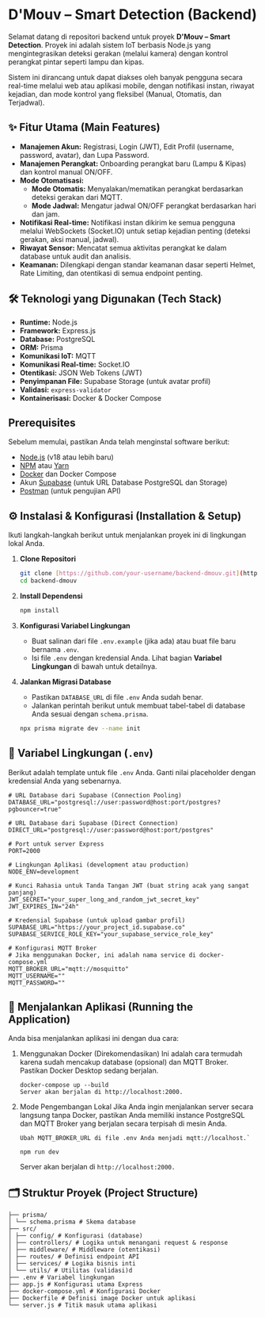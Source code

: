 # D'Mouv – Smart Detection (Backend)

Selamat datang di repositori backend untuk proyek **D'Mouv – Smart Detection**. Proyek ini adalah sistem IoT berbasis Node.js yang mengintegrasikan deteksi gerakan (melalui kamera) dengan kontrol perangkat pintar seperti lampu dan kipas.

Sistem ini dirancang untuk dapat diakses oleh banyak pengguna secara real-time melalui web atau aplikasi mobile, dengan notifikasi instan, riwayat kejadian, dan mode kontrol yang fleksibel (Manual, Otomatis, dan Terjadwal).

## ✨ Fitur Utama (Main Features)

- **Manajemen Akun:** Registrasi, Login (JWT), Edit Profil (username, password, avatar), dan Lupa Password.
- **Manajemen Perangkat:** Onboarding perangkat baru (Lampu & Kipas) dan kontrol manual ON/OFF.
- **Mode Otomatisasi:**
  - **Mode Otomatis:** Menyalakan/mematikan perangkat berdasarkan deteksi gerakan dari MQTT.
  - **Mode Jadwal:** Mengatur jadwal ON/OFF perangkat berdasarkan hari dan jam.
- **Notifikasi Real-time:** Notifikasi instan dikirim ke semua pengguna melalui WebSockets (Socket.IO) untuk setiap kejadian penting (deteksi gerakan, aksi manual, jadwal).
- **Riwayat Sensor:** Mencatat semua aktivitas perangkat ke dalam database untuk audit dan analisis.
- **Keamanan:** Dilengkapi dengan standar keamanan dasar seperti Helmet, Rate Limiting, dan otentikasi di semua endpoint penting.

## 🛠️ Teknologi yang Digunakan (Tech Stack)

- **Runtime:** Node.js
- **Framework:** Express.js
- **Database:** PostgreSQL
- **ORM:** Prisma
- **Komunikasi IoT:** MQTT
- **Komunikasi Real-time:** Socket.IO
- **Otentikasi:** JSON Web Tokens (JWT)
- **Penyimpanan File:** Supabase Storage (untuk avatar profil)
- **Validasi:** `express-validator`
- **Kontainerisasi:** Docker & Docker Compose

## Prerequisites

Sebelum memulai, pastikan Anda telah menginstal software berikut:

- [Node.js](https://nodejs.org/) (v18 atau lebih baru)
- [NPM](https://www.npmjs.com/) atau [Yarn](https://yarnpkg.com/)
- [Docker](https://www.docker.com/products/docker-desktop/) dan Docker Compose
- Akun [Supabase](https://supabase.com/) (untuk URL Database PostgreSQL dan Storage)
- [Postman](https://www.postman.com/downloads/) (untuk pengujian API)

## ⚙️ Instalasi & Konfigurasi (Installation & Setup)

Ikuti langkah-langkah berikut untuk menjalankan proyek ini di lingkungan lokal Anda.

1.  **Clone Repositori**

    ```bash
    git clone [https://github.com/your-username/backend-dmouv.git](https://github.com/your-username/backend-dmouv.git)
    cd backend-dmouv
    ```

2.  **Install Dependensi**

    ```bash
    npm install
    ```

3.  **Konfigurasi Variabel Lingkungan**

    - Buat salinan dari file `.env.example` (jika ada) atau buat file baru bernama `.env`.
    - Isi file `.env` dengan kredensial Anda. Lihat bagian **Variabel Lingkungan** di bawah untuk detailnya.

4.  **Jalankan Migrasi Database**
    - Pastikan `DATABASE_URL` di file `.env` Anda sudah benar.
    - Jalankan perintah berikut untuk membuat tabel-tabel di database Anda sesuai dengan `schema.prisma`.
    ```bash
    npx prisma migrate dev --name init
    ```

## 📄 Variabel Lingkungan (`.env`)

Berikut adalah template untuk file `.env` Anda. Ganti nilai placeholder dengan kredensial Anda yang sebenarnya.

```env
# URL Database dari Supabase (Connection Pooling)
DATABASE_URL="postgresql://user:password@host:port/postgres?pgbouncer=true"

# URL Database dari Supabase (Direct Connection)
DIRECT_URL="postgresql://user:password@host:port/postgres"

# Port untuk server Express
PORT=2000

# Lingkungan Aplikasi (development atau production)
NODE_ENV=development

# Kunci Rahasia untuk Tanda Tangan JWT (buat string acak yang sangat panjang)
JWT_SECRET="your_super_long_and_random_jwt_secret_key"
JWT_EXPIRES_IN="24h"

# Kredensial Supabase (untuk upload gambar profil)
SUPABASE_URL="https://your_project_id.supabase.co"
SUPABASE_SERVICE_ROLE_KEY="your_supabase_service_role_key"

# Konfigurasi MQTT Broker
# Jika menggunakan Docker, ini adalah nama service di docker-compose.yml
MQTT_BROKER_URL="mqtt://mosquitto"
MQTT_USERNAME=""
MQTT_PASSWORD=""
```

## 🚀 Menjalankan Aplikasi (Running the Application)

Anda bisa menjalankan aplikasi ini dengan dua cara:

1.  Menggunakan Docker (Direkomendasikan)
    Ini adalah cara termudah karena sudah mencakup database (opsional) dan MQTT Broker. Pastikan Docker Desktop sedang berjalan.

        docker-compose up --build
        Server akan berjalan di http://localhost:2000.

2.  Mode Pengembangan Lokal
    Jika Anda ingin menjalankan server secara langsung tanpa Docker, pastikan Anda memiliki instance PostgreSQL dan MQTT Broker yang berjalan secara terpisah di mesin Anda.

        Ubah MQTT_BROKER_URL di file .env Anda menjadi mqtt://localhost.`

        npm run dev

    Server akan berjalan di `http://localhost:2000.`

## 🗂️ Struktur Proyek (Project Structure)

```
├── prisma/
│ └── schema.prisma # Skema database
├── src/
│ ├── config/ # Konfigurasi (database)
│ ├── controllers/ # Logika untuk menangani request & response
│ ├── middleware/ # Middleware (otentikasi)
│ ├── routes/ # Definisi endpoint API
│ ├── services/ # Logika bisnis inti
│ └── utils/ # Utilitas (validasi)d
├── .env # Variabel lingkungan
├── app.js # Konfigurasi utama Express
├── docker-compose.yml # Konfigurasi Docker
├── Dockerfile # Definisi image Docker untuk aplikasi
└── server.js # Titik masuk utama aplikasi

```
